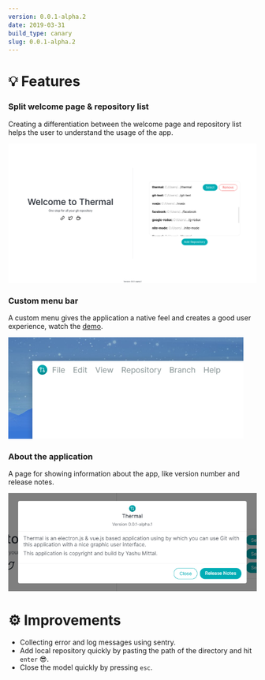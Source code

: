 ```yaml
---
version: 0.0.1-alpha.2
date: 2019-03-31
build_type: canary
slug: 0.0.1-alpha.2
---
```


# 💡 Features

### Split welcome page & repository list

Creating a differentiation between the welcome page and repository list helps the user to understand the usage of the app.

![Split view in welcome page](./images/split-view-welcome-page.png)

### Custom menu bar

A custom menu gives the application a native feel and creates a good user experience, watch the [demo](https://youtu.be/JA-Wn7iAZGg).

![Custom menubar](./images/custom-menubar.png)

### About the application

A page for showing information about the app, like version number and release notes.

![Thermal about modal](./images/thermal-about-modal.png)

# ⚙ Improvements

- Collecting error and log messages using sentry.
- Add local repository quickly by pasting the path of the directory and hit `enter` 😎.
- Close the model quickly by pressing `esc`.
